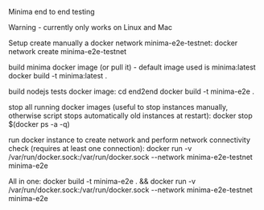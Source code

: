 Minima end to end testing


Warning - currently only works on Linux and Mac

Setup
create manually a docker network minima-e2e-testnet:
   docker network create minima-e2e-testnet

build minima docker image (or pull it) - default image used is minima:latest
   docker build -t minima:latest .

build nodejs tests docker image:
   cd end2end
   docker build -t minima-e2e .

stop all running docker images (useful to stop instances manually, otherwise script stops automatically old instances at restart):
   docker stop $(docker ps -a -q)

run docker instance to create network and perform network connectivity check (requires at least one connection):
   docker run -v /var/run/docker.sock:/var/run/docker.sock --network minima-e2e-testnet minima-e2e

All in one:
   docker build -t minima-e2e . && docker run -v /var/run/docker.sock:/var/run/docker.sock --network minima-e2e-testnet minima-e2e
 
